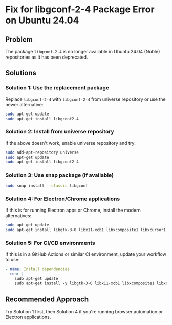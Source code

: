 # Fix for libgconf-2-4 Package Error on Ubuntu 24.04

## Problem
The package `libgconf-2-4` is no longer available in Ubuntu 24.04 (Noble) repositories as it has been deprecated.

## Solutions

### Solution 1: Use the replacement package
Replace `libgconf-2-4` with `libgconf-2-4` from universe repository or use the newer alternative:

```bash
sudo apt-get update
sudo apt-get install libgconf2-4
```

### Solution 2: Install from universe repository
If the above doesn't work, enable universe repository and try:

```bash
sudo add-apt-repository universe
sudo apt-get update
sudo apt-get install libgconf2-4
```

### Solution 3: Use snap package (if available)
```bash
sudo snap install --classic libgconf
```

### Solution 4: For Electron/Chrome applications
If this is for running Electron apps or Chrome, install the modern alternatives:

```bash
sudo apt-get update
sudo apt-get install libgtk-3-0 libx11-xcb1 libxcomposite1 libxcursor1 libxdamage1 libxi6 libxtst6 libnss3 libcups2 libxss1 libxrandr2 libasound2 libpangocairo-1.0-0 libatk1.0-0 libcairo-gobject2 libgtk-3-0 libgdk-pixbuf2.0-0
```

### Solution 5: For CI/CD environments
If this is in a GitHub Actions or similar CI environment, update your workflow to use:

```yaml
- name: Install dependencies
  run: |
    sudo apt-get update
    sudo apt-get install -y libgtk-3-0 libx11-xcb1 libxcomposite1 libxcursor1 libxdamage1 libxi6 libxtst6 libnss3 libcups2 libxss1 libxrandr2 libasound2 libpangocairo-1.0-0 libatk1.0-0 libcairo-gobject2 libgdk-pixbuf2.0-0
```

## Recommended Approach
Try Solution 1 first, then Solution 4 if you're running browser automation or Electron applications.